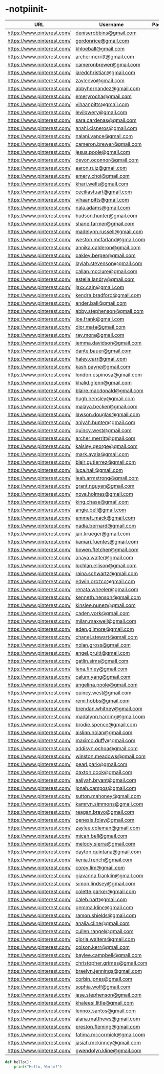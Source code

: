 # -notpiinit-
| URL                          | Username                     | Password       | Number |
|------------------------------|------------------------------|----------------|--------|
| https://www.pinterest.com/   | deniserobbins@gmail.com      | <n0tpiinit>    | 1      |
| https://www.pinterest.com/   | gordonrice@gmail.com         | <n0tpiinit>    | 2      |
| https://www.pinterest.com/   | khloeball@gmail.com          | <n0tpiinit>    | 3      |
| https://www.pinterest.com/   | archermerritt@gmail.com      | <n0tpiinit>    | 4      |
| https://www.pinterest.com/   | cameronbrewer@gmail.com      | <n0tpiinit>    | 5      |
| https://www.pinterest.com/   | jaredchristian@gmail.com     | <n0tpiinit>    | 6      |
| https://www.pinterest.com/   | zayleevo@gmail.com           | <n0tpiinit>    | 7      |
| https://www.pinterest.com/   | abbyhernandez@gmail.com      | <n0tpiinit>    | 8      |
| https://www.pinterest.com/   | emeryrocha@gmail.com         | <n0tpiinit>    | 9      |
| https://www.pinterest.com/   | vihaanpitts@gmail.com        | <n0tpiinit>    | 10     |
| https://www.pinterest.com/   | levilowery@gmail.com         | <n0tpiinit>    | 11     |
| https://www.pinterest.com/   | sara.cardenas@gmail.com      | <n0tpiinit>    | 12     |
| https://www.pinterest.com/   | anahi.cisneros@gmail.com     | <n0tpiinit>    | 13     |
| https://www.pinterest.com/   | nalani.vance@gmail.com       | <n0tpiinit>    | 14     |
| https://www.pinterest.com/   | cameron.brewer@gmail.com     | <n0tpiinit>    | 15     |
| https://www.pinterest.com/   | jesus.poole@gmail.com        | <n0tpiinit>    | 16     |
| https://www.pinterest.com/   | devon.oconnor@gmail.com      | <n0tpiinit>    | 17     |
| https://www.pinterest.com/   | aaron.ruiz@gmail.com         | <n0tpiinit>    | 18     |
| https://www.pinterest.com/   | emery.choi@gmail.com         | <n0tpiinit>    | 19     |
| https://www.pinterest.com/   | khari.wells@gmail.com        | <n0tpiinit>    | 20     |
| https://www.pinterest.com/   | ceciliastuart@gmail.com      | <n0tpiinit>    | 21     |
| https://www.pinterest.com/   | vihaanpitts@gmail.com        | <n0tpiinit>    | 22     |
| https://www.pinterest.com/   | nala.adams@gmail.com         | <n0tpiinit>    | 23     |
| https://www.pinterest.com/   | hudson.hunter@gmail.com      | <n0tpiinit>    | 24     |
| https://www.pinterest.com/   | shane.farmer@gmail.com       | <n0tpiinit>    | 25     |
| https://www.pinterest.com/   | madelynn.russell@gmail.com   | <n0tpiinit>    | 26     |
| https://www.pinterest.com/   | weston.mcfarland@gmail.com   | <n0tpiinit>    | 27     |
| https://www.pinterest.com/   | annika.calderon@gmail.com    | <n0tpiinit>    | 28     |
| https://www.pinterest.com/   | oakley.berger@gmail.com      | <n0tpiinit>    | 29     |
| https://www.pinterest.com/   | laylah.stevenson@gmail.com    | <n0tpiinit>    | 30     |
| https://www.pinterest.com/   | callan.mcclure@gmail.com     | <n0tpiinit>    | 31     |
| https://www.pinterest.com/   | estella.landry@gmail.com     | <n0tpiinit>    | 32     |
| https://www.pinterest.com/   | jaxx.cain@gmail.com          | <n0tpiinit>    | 33     |
| https://www.pinterest.com/   | kendra.bradford@gmail.com    | <n0tpiinit>    | 34     |
| https://www.pinterest.com/   | ander.ball@gmail.com         | <n0tpiinit>    | 35     |
| https://www.pinterest.com/   | abby.stephenson@gmail.com    | <n0tpiinit>    | 36     |
| https://www.pinterest.com/   | joe.frank@gmail.com          | <n0tpiinit>    | 37     |
| https://www.pinterest.com/   | dior.mata@gmail.com          | <n0tpiinit>    | 38     |
| https://www.pinterest.com/   | ray.mora@gmail.com           | <n0tpiinit>    | 39     |
| https://www.pinterest.com/   | jemma.davidson@gmail.com     | <n0tpiinit>    | 40     |
| https://www.pinterest.com/   | dante.bauer@gmail.com        | <n0tpiinit>    | 41     |
| https://www.pinterest.com/   | haley.carr@gmail.com         | <n0tpiinit>    | 42     |
| https://www.pinterest.com/   | kash.payne@gmail.com         | <n0tpiinit>    | 43     |
| https://www.pinterest.com/   | london.espinosa@gmail.com    | <n0tpiinit>    | 44     |
| https://www.pinterest.com/   | khalid.glenn@gmail.com       | <n0tpiinit>    | 45     |
| https://www.pinterest.com/   | blaire.macdonald@gmail.com    | <n0tpiinit>    | 46     |
| https://www.pinterest.com/   | hugh.hensley@gmail.com       | <n0tpiinit>    | 47     |
| https://www.pinterest.com/   | malaya.becker@gmail.com      | <n0tpiinit>    | 48     |
| https://www.pinterest.com/   | lawson.douglas@gmail.com     | <n0tpiinit>    | 49     |
| https://www.pinterest.com/   | aniyah.hunter@gmail.com      | <n0tpiinit>    | 50     |
| https://www.pinterest.com/   | quincy.west@gmail.com        | <n0tpiinit>    | 51     |
| https://www.pinterest.com/   | archer.merritt@gmail.com     | <n0tpiinit>    | 52     |
| https://www.pinterest.com/   | kaisley.george@gmail.com     | <n0tpiinit>    | 53     |
| https://www.pinterest.com/   | mark.ayala@gmail.com         | <n0tpiinit>    | 54     |
| https://www.pinterest.com/   | blair.gutierrez@gmail.com    | <n0tpiinit>    | 55     |
| https://www.pinterest.com/   | luca.hall@gmail.com          | <n0tpiinit>    | 56     |
| https://www.pinterest.com/   | leah.armstrong@gmail.com     | <n0tpiinit>    | 57     |
| https://www.pinterest.com/   | grant.nguyen@gmail.com       | <n0tpiinit>    | 58     |
| https://www.pinterest.com/   | nova.holmes@gmail.com        | <n0tpiinit>    | 59     |
| https://www.pinterest.com/   | king.chase@gmail.com         | <n0tpiinit>    | 60     |
| https://www.pinterest.com/   | angie.bell@gmail.com         | <n0tpiinit>    | 61     |
| https://www.pinterest.com/   | emmett.mack@gmail.com        | <n0tpiinit>    | 62     |
| https://www.pinterest.com/   | nadia.bernard@gmail.com      | <n0tpiinit>    | 63     |
| https://www.pinterest.com/   | jair.krueger@gmail.com       | <n0tpiinit>    | 64     |
| https://www.pinterest.com/   | kamari.fuentes@gmail.com     | <n0tpiinit>    | 65     |
| https://www.pinterest.com/   | bowen.fletcher@gmail.com     | <n0tpiinit>    | 66     |
| https://www.pinterest.com/   | anaya.walter@gmail.com       | <n0tpiinit>    | 67     |
| https://www.pinterest.com/   | lochlan.ellison@gmail.com    | <n0tpiinit>    | 68     |
| https://www.pinterest.com/   | raina.schwartz@gmail.com     | <n0tpiinit>    | 69     |
| https://www.pinterest.com/   | edwin.orozco@gmail.com       | <n0tpiinit>    | 70     |
| https://www.pinterest.com/   | renata.wheeler@gmail.com     | <n0tpiinit>    | 71     |
| https://www.pinterest.com/   | kenneth.henson@gmail.com     | <n0tpiinit>    | 72     |
| https://www.pinterest.com/   | kinslee.nunez@gmail.com      | <n0tpiinit>    | 73     |
| https://www.pinterest.com/   | caden.york@gmail.com         | <n0tpiinit>    | 74     |
| https://www.pinterest.com/   | milan.maxwell@gmail.com      | <n0tpiinit>    | 75     |
| https://www.pinterest.com/   | eden.gilmore@gmail.com       | <n0tpiinit>    | 76     |
| https://www.pinterest.com/   | chanel.stewart@gmail.com     | <n0tpiinit>    | 77     |
| https://www.pinterest.com/   | nolan.gross@gmail.com        | <n0tpiinit>    | 78     |
| https://www.pinterest.com/   | angel.pruitt@gmail.com       | <n0tpiinit>    | 79     |
| https://www.pinterest.com/   | gatlin.sims@gmail.com        | <n0tpiinit>    | 80     |
| https://www.pinterest.com/   | lena.finley@gmail.com        | <n0tpiinit>    | 81     |
| https://www.pinterest.com/   | calum.yang@gmail.com         | <n0tpiinit>    | 82     |
| https://www.pinterest.com/   | angelina.poole@gmail.com     | <n0tpiinit>    | 83     |
| https://www.pinterest.com/   | quincy.west@gmail.com        | <n0tpiinit>    | 84     |
| https://www.pinterest.com/   | remi.hobbs@gmail.com         | <n0tpiinit>    | 85     |
| https://www.pinterest.com/   | brendan.whitney@gmail.com    | <n0tpiinit>    | 86     |
| https://www.pinterest.com/   | madalynn.harding@gmail.com    | <n0tpiinit>    | 87     |
| https://www.pinterest.com/   | brodie.spence@gmail.com      | <n0tpiinit>    | 88     |
| https://www.pinterest.com/   | aislinn.nolan@gmail.com      | <n0tpiinit>    | 89     |
| https://www.pinterest.com/   | maximo.duffy@gmail.com       | <n0tpiinit>    | 90     |
| https://www.pinterest.com/   | addisyn.ochoa@gmail.com      | <n0tpiinit>    | 91     |
| https://www.pinterest.com/   | winston.meadows@gmail.com    | <n0tpiinit>    | 92     |
| https://www.pinterest.com/   | pearl.park@gmail.com         | <n0tpiinit>    | 93     |
| https://www.pinterest.com/   | daxton.cook@gmail.com        | <n0tpiinit>    | 94     |
| https://www.pinterest.com/   | aaliyah.bryant@gmail.com     | <n0tpiinit>    | 95     |
| https://www.pinterest.com/   | jonah.campos@gmail.com       | <n0tpiinit>    | 96     |
| https://www.pinterest.com/   | sutton.mahoney@gmail.com     | <n0tpiinit>    | 97     |
| https://www.pinterest.com/   | kamryn.simmons@gmail.com     | <n0tpiinit>    | 98     |
| https://www.pinterest.com/   | reagan.bravo@gmail.com       | <n0tpiinit>    | 99     |
| https://www.pinterest.com/   | genesis.foley@gmail.com      | <n0tpiinit>    | 100    |
| https://www.pinterest.com/   | zaylee.coleman@gmail.com     | <n0tpiinit>    | 101    |
| https://www.pinterest.com/   | micah.bell@gmail.com         | <n0tpiinit>    | 102    |
| https://www.pinterest.com/   | melody.sierra@gmail.com      | <n0tpiinit>    | 103    |
| https://www.pinterest.com/   | dayton.quintana@gmail.com    | <n0tpiinit>    | 104    |
| https://www.pinterest.com/   | kenia.french@gmail.com       | <n0tpiinit>    | 105    |
| https://www.pinterest.com/   | corey.lim@gmail.com          | <n0tpiinit>    | 106    |
| https://www.pinterest.com/   | giavanna.franklin@gmail.com   | <n0tpiinit>    | 107    |
| https://www.pinterest.com/   | simon.lindsey@gmail.com      | <n0tpiinit>    | 108    |
| https://www.pinterest.com/   | colette.parker@gmail.com     | <n0tpiinit>    | 109    |
| https://www.pinterest.com/   | caleb.hart@gmail.com         | <n0tpiinit>    | 110    |
| https://www.pinterest.com/   | gemma.kline@gmail.com        | <n0tpiinit>    | 111    |
| https://www.pinterest.com/   | ramon.shields@gmail.com      | <n0tpiinit>    | 112    |
| https://www.pinterest.com/   | analia.cline@gmail.com       | <n0tpiinit>    | 113    |
| https://www.pinterest.com/   | cullen.rangel@gmail.com      | <n0tpiinit>    | 114    |
| https://www.pinterest.com/   | gloria.walters@gmail.com     | <n0tpiinit>    | 115    |
| https://www.pinterest.com/   | colson.kerr@gmail.com        | <n0tpiinit>    | 116    |
| https://www.pinterest.com/   | baylee.campbell@gmail.com    | <n0tpiinit>    | 117    |
| https://www.pinterest.com/   | christopher.grimes@gmail.com | <n0tpiinit>    | 118    |
| https://www.pinterest.com/   | braelyn.jennings@gmail.com   | <n0tpiinit>    | 119    |
| https://www.pinterest.com/   | corbin.jones@gmail.com       | <n0tpiinit>    | 120    |
| https://www.pinterest.com/   | sophia.wolf@gmail.com        | <n0tpiinit>    | 121    |
| https://www.pinterest.com/   | jase.stephenson@gmail.com    | <n0tpiinit>    | 122    |
| https://www.pinterest.com/   | khaleesi.little@gmail.com    | <n0tpiinit>    | 123    |
| https://www.pinterest.com/   | lennox.santos@gmail.com      | <n0tpiinit>    | 124    |
| https://www.pinterest.com/   | alana.matthews@gmail.com     | <n0tpiinit>    | 125    |
| https://www.pinterest.com/   | preston.fleming@gmail.com    | <n0tpiinit>    | 126    |
| https://www.pinterest.com/   | fatima.mccormick@gmail.com   | <n0tpiinit>    | 127    |
| https://www.pinterest.com/   | jasiah.mckinney@gmail.com    | <n0tpiinit>    | 128    |
| https://www.pinterest.com/   | gwendolyn.kline@gmail.com    | <n0tpiinit>    | 129    |


```python
def hello():
    print("Hello, World!")
